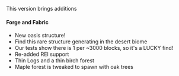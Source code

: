 This version brings additions

#### Forge and Fabric
- New oasis structure!
- Find this rare structure generating in the desert biome
- Our tests show there is 1 per ~3000 blocks, so it's a LUCKY find!
- Re-added REI support
- Thin Logs and a thin birch forest
- Maple forest is tweaked to spawn with oak trees